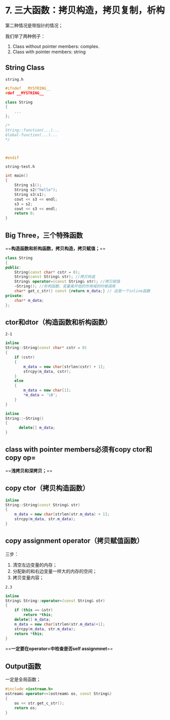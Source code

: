 # 7. 三大函数：拷贝构造，拷贝复制，析构

第二种情况是带指针的情况；

我们举了两种例子：

1. Class without pointer members: complex.
2. Class with pointer members: string

## String Class

`string.h`

```cpp
#ifndef __MYSTRING__
#def __MYSTRING__

class String
{
    ...
};

/*
String::function(...)...
Global-function(...)...
*/



#endif
```

`string-test.h`

```c++
int main()
{
    String s1();
    String s2("hello");
    String s3(s1);
    cout << s3 << endl;
    s3 = s2;
    cout << s3 << endl;
    return 0;
}
```

## Big Three，三个特殊函数

==**构造函数和析构函数，拷贝构造，拷贝赋值；**==

```cpp
class String
{
public:
    String(const char* cstr = 0);
    String(const String& str); //拷贝构造
    String& operator=(const String& str); //拷贝赋值
    ~String(); //析构函数，变量离开他的作用域的时候调用
    char* get_c_str() const {return m_data;} // 这是一个inline函数 
private:
    char* m_data;
};
```

## ctor和dtor（构造函数和析构函数）

`2-1`

```cpp
inline
String::String(const char* cstr = 0)
{
    if (cstr)
    {
        m_data = new char[strlen(cstr) + 1];
        strcpy(m_data, cstr);
    }
    else
    {
        m_data = new char[1];
        *m_data = '\0';
    }
}

inline
String::~String()
{
      delete[] m_data;
}
```

## class with pointer members必须有copy ctor和copy op=

==**浅拷贝和深拷贝；**==

 ## copy ctor（拷贝构造函数）

```cpp
inline
String::String(const String& str)
{
    m_data = new char[strlen(str.m_data) + 1];
    strcpy(m_data, str.m_data); 
}
```

## copy assignment operator（拷贝赋值函数）

三步：

1. 清空左边变量的内存；
2. 分配新的和右边变量一样大的内存的空间；
3. 拷贝变量内容；

`2.3`

```cpp
inline
String& String::operator=(const String& str)
{
    if (this == &str)
        return *this;
    delete[] m_data;
    m_data = new char[strlen(str.m_data)+1];
    strcpy(m_data, str.m_data);
    return *this;
}
```

==**一定要在operator=中检查是否self assignmnet**==

## Output函数

一定是全局函数；

```cpp
#include <iostream.h>
ostream& operator<<(ostream& os, const String&)
{
    os << str.get_c_str();
    return os;
}
```



 